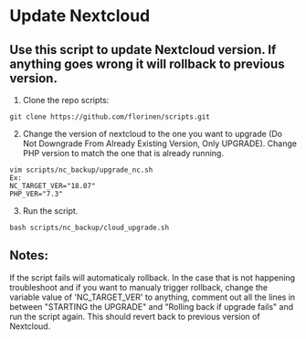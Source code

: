 # Update Nextcloud 
## Use this script to update Nextcloud version. If anything goes wrong it will rollback to previous version.



1. Clone the repo scripts:
```
git clone https://github.com/florinen/scripts.git
```
2. Change the version of nextcloud to the one you want to upgrade (Do Not Downgrade From Already Existing Version, Only UPGRADE). Change PHP version to match the one that is already running. 
```
vim scripts/nc_backup/upgrade_nc.sh 
Ex: 
NC_TARGET_VER="18.07"
PHP_VER="7.3"
```
3. Run the script. 
```
bash scripts/nc_backup/cloud_upgrade.sh
```

## Notes:
If the script fails will automaticaly rollback. In the case that is not happening troubleshoot and if you want to manualy trigger rollback, change the variable value of 'NC_TARGET_VER' to anything, comment out all the lines in between "STARTING the UPGRADE" and  "Rolling back if upgrade fails" and run the script again.
This should revert back to previous version of Nextcloud. 